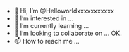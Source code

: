 - 👋 Hi, I’m @Helloworldxxxxxxxxxxx
- 👀 I’m interested in ...
- 🌱 I’m currently learning ...
- 💞️ I’m looking to collaborate on ...
OK.
- 📫 How to reach me ...

<!---
Helloworldxxxxxxxxxxx/Helloworldxxxxxxxxxxx is a ✨ special ✨ repository because its `README.md` (this file) appears on your GitHub profile.
You can click the Preview link to take a look at your changes.
--->
